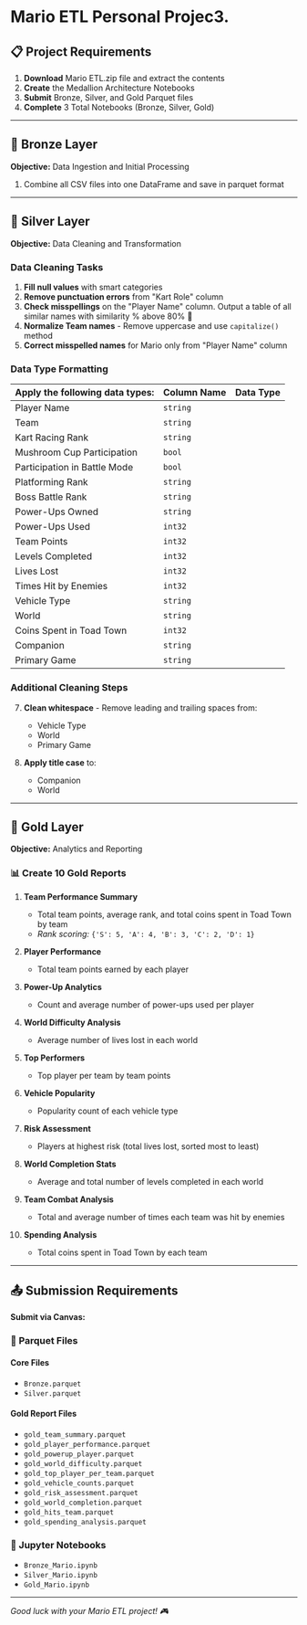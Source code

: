 # Mario ETL Personal Projec3. 

## 📋 Project Requirements

1. **Download** Mario ETL.zip file and extract the contents
2. **Create** the Medallion Architecture Notebooks
3. **Submit** Bronze, Silver, and Gold Parquet files
4. **Complete** 3 Total Notebooks (Bronze, Silver, Gold)

---

## 🥉 Bronze Layer

**Objective:** Data Ingestion and Initial Processing

1. Combine all CSV files into one DataFrame and save in parquet format

---

## 🥈 Silver Layer

**Objective:** Data Cleaning and Transformation

### Data Cleaning Tasks

1. **Fill null values** with smart categories
2. **Remove punctuation errors** from "Kart Role" column
3. **Check misspellings** on the "Player Name" column. Output a table of all similar names with similarity % above 80% 🍄
4. **Normalize Team names** - Remove uppercase and use `capitalize()` method
5. **Correct misspelled names** for Mario only from "Player Name" column

### Data Type Formatting

| Apply the following data types: | Column Name | Data Type |
| ------------------------------- | ----------- | --------- |
| Player Name                     | `string`    |
| Team                            | `string`    |
| Kart Racing Rank                | `string`    |
| Mushroom Cup Participation      | `bool`      |
| Participation in Battle Mode    | `bool`      |
| Platforming Rank                | `string`    |
| Boss Battle Rank                | `string`    |
| Power-Ups Owned                 | `string`    |
| Power-Ups Used                  | `int32`     |
| Team Points                     | `int32`     |
| Levels Completed                | `int32`     |
| Lives Lost                      | `int32`     |
| Times Hit by Enemies            | `int32`     |
| Vehicle Type                    | `string`    |
| World                           | `string`    |
| Coins Spent in Toad Town        | `int32`     |
| Companion                       | `string`    |
| Primary Game                    | `string`    |

### Additional Cleaning Steps

7. **Clean whitespace** - Remove leading and trailing spaces from:

   - Vehicle Type
   - World
   - Primary Game

8. **Apply title case** to:
   - Companion
   - World

---

## 🥇 Gold Layer

**Objective:** Analytics and Reporting

### 📊 Create 10 Gold Reports

1. **Team Performance Summary**

   - Total team points, average rank, and total coins spent in Toad Town by team
   - _Rank scoring:_ `{'S': 5, 'A': 4, 'B': 3, 'C': 2, 'D': 1}`

2. **Player Performance**

   - Total team points earned by each player

3. **Power-Up Analytics**

   - Count and average number of power-ups used per player

4. **World Difficulty Analysis**

   - Average number of lives lost in each world

5. **Top Performers**

   - Top player per team by team points

6. **Vehicle Popularity**

   - Popularity count of each vehicle type

7. **Risk Assessment**
   - Players at highest risk (total lives lost, sorted most to least)
8. **World Completion Stats**

   - Average and total number of levels completed in each world

9. **Team Combat Analysis**

   - Total and average number of times each team was hit by enemies

10. **Spending Analysis**
    - Total coins spent in Toad Town by each team

---

## 📤 Submission Requirements

**Submit via Canvas:**

### 📁 Parquet Files

#### Core Files

- `Bronze.parquet`
- `Silver.parquet`

#### Gold Report Files

- `gold_team_summary.parquet`
- `gold_player_performance.parquet`
- `gold_powerup_player.parquet`
- `gold_world_difficulty.parquet`
- `gold_top_player_per_team.parquet`
- `gold_vehicle_counts.parquet`
- `gold_risk_assessment.parquet`
- `gold_world_completion.parquet`
- `gold_hits_team.parquet`
- `gold_spending_analysis.parquet`

### 📓 Jupyter Notebooks

- `Bronze_Mario.ipynb`
- `Silver_Mario.ipynb`
- `Gold_Mario.ipynb`

---

_Good luck with your Mario ETL project! 🎮_
